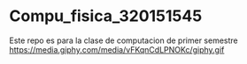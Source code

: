 # Compu_fisica_320151545
Este repo es para la clase de computacion de primer semestre 
https://media.giphy.com/media/vFKqnCdLPNOKc/giphy.gif
